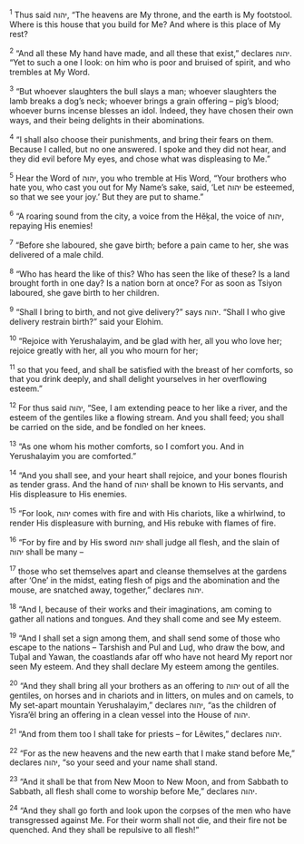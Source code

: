 <sup>1</sup> Thus said יהוה, “The heavens are My throne, and the earth is My footstool. Where is this house that you build for Me? And where is this place of My rest?

<sup>2</sup> “And all these My hand have made, and all these that exist,” declares יהוה. “Yet to such a one I look: on him who is poor and bruised of spirit, and who trembles at My Word.

<sup>3</sup> “But whoever slaughters the bull slays a man; whoever slaughters the lamb breaks a dog’s neck; whoever brings a grain offering – pig’s blood; whoever burns incense blesses an idol. Indeed, they have chosen their own ways, and their being delights in their abominations.

<sup>4</sup> “I shall also choose their punishments, and bring their fears on them. Because I called, but no one answered. I spoke and they did not hear, and they did evil before My eyes, and chose what was displeasing to Me.”

<sup>5</sup> Hear the Word of יהוה, you who tremble at His Word, “Your brothers who hate you, who cast you out for My Name’s sake, said, ‘Let יהוה be esteemed, so that we see your joy.’ But they are put to shame.”

<sup>6</sup> “A roaring sound from the city, a voice from the Hĕḵal, the voice of יהוה, repaying His enemies!

<sup>7</sup> “Before she laboured, she gave birth; before a pain came to her, she was delivered of a male child.

<sup>8</sup> “Who has heard the like of this? Who has seen the like of these? Is a land brought forth in one day? Is a nation born at once? For as soon as Tsiyon laboured, she gave birth to her children.

<sup>9</sup> “Shall I bring to birth, and not give delivery?” says יהוה. “Shall I who give delivery restrain birth?” said your Elohim.

<sup>10</sup> “Rejoice with Yerushalayim, and be glad with her, all you who love her; rejoice greatly with her, all you who mourn for her;

<sup>11</sup> so that you feed, and shall be satisfied with the breast of her comforts, so that you drink deeply, and shall delight yourselves in her overflowing esteem.”

<sup>12</sup> For thus said יהוה, “See, I am extending peace to her like a river, and the esteem of the gentiles like a flowing stream. And you shall feed; you shall be carried on the side, and be fondled on her knees.

<sup>13</sup> “As one whom his mother comforts, so I comfort you. And in Yerushalayim you are comforted.”

<sup>14</sup> “And you shall see, and your heart shall rejoice, and your bones flourish as tender grass. And the hand of יהוה shall be known to His servants, and His displeasure to His enemies.

<sup>15</sup> “For look, יהוה comes with fire and with His chariots, like a whirlwind, to render His displeasure with burning, and His rebuke with flames of fire.

<sup>16</sup> “For by fire and by His sword יהוה shall judge all flesh, and the slain of יהוה shall be many –

<sup>17</sup> those who set themselves apart and cleanse themselves at the gardens after ‘One’ in the midst, eating flesh of pigs and the abomination and the mouse, are snatched away, together,” declares יהוה.

<sup>18</sup> “And I, because of their works and their imaginations, am coming to gather all nations and tongues. And they shall come and see My esteem.

<sup>19</sup> “And I shall set a sign among them, and shall send some of those who escape to the nations – Tarshish and Pul and Luḏ, who draw the bow, and Tuḇal and Yawan, the coastlands afar off who have not heard My report nor seen My esteem. And they shall declare My esteem among the gentiles.

<sup>20</sup> “And they shall bring all your brothers as an offering to יהוה out of all the gentiles, on horses and in chariots and in litters, on mules and on camels, to My set-apart mountain Yerushalayim,” declares יהוה, “as the children of Yisra’ĕl bring an offering in a clean vessel into the House of יהוה.

<sup>21</sup> “And from them too I shall take for priests – for Lĕwites,” declares יהוה.

<sup>22</sup> “For as the new heavens and the new earth that I make stand before Me,” declares יהוה, “so your seed and your name shall stand.

<sup>23</sup> “And it shall be that from New Moon to New Moon, and from Sabbath to Sabbath, all flesh shall come to worship before Me,” declares יהוה.

<sup>24</sup> “And they shall go forth and look upon the corpses of the men who have transgressed against Me. For their worm shall not die, and their fire not be quenched. And they shall be repulsive to all flesh!”


